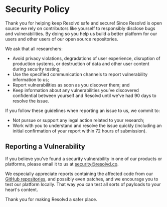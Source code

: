 
# Security Policy
Thank you for helping keep Resolvd safe and secure! Since Resolvd is open source we rely on contributors like yourself to responsibly disclose bugs and vulnerabilities. By doing so you help us build a better platform for our users and other users of our open source repositories.

We ask that all researchers:
* Avoid privacy violations, degradations of user experience, disruption of production systems, or destruction of data and other user content during security testing;
* Use the specified communication channels to report vulnerability information to us;
* Report vulnerabilities as soon as you discover them; and
* Keep information about any vulnerabilities you’ve discovered confidential between yourself and Resolvd until we’ve had 90 days to resolve the issue.

If you follow these guidelines when reporting an issue to us, we commit to:
* Not pursue or support any legal action related to your research;
* Work with you to understand and resolve the issue quickly (including an initial confirmation of your report within 72 hours of submission).
 

## Reporting a Vulnerability
If you believe you’ve found a security vulnerability in one of our products or platforms, please email it to us at [security@resolvd.co](mailto:security@resolvd.co).

We especially appreciate reports containing the affected code from our [GitHub repositories](https://github.com/ResolvdCo), and possibly even patches, and we encourage you to test our platform locally. That way you can test all sorts of payloads to your heart's content.

Thank you for making Resolvd a safer place.
